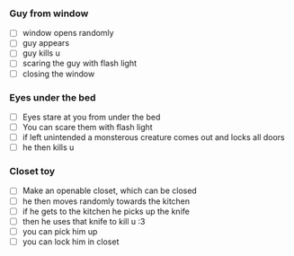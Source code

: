 	

### Guy from window

- [ ] window opens randomly
- [ ] guy appears
- [ ] guy kills u
- [ ] scaring the guy with flash light
- [ ] closing the window

### Eyes under the bed
- [ ] Eyes stare at you from under the bed
- [ ] You can scare them with flash light
- [ ] if left unintended a monsterous creature comes out and locks all doors
- [ ] he then kills u
### Closet toy
- [ ] Make an openable closet, which can be closed
- [ ] he then moves randomly towards the kitchen
- [ ] if he gets to the kitchen he picks up the knife
- [ ] then he uses that knife to kill u :3
- [ ] you can pick him up 
- [ ] you can lock him in closet
